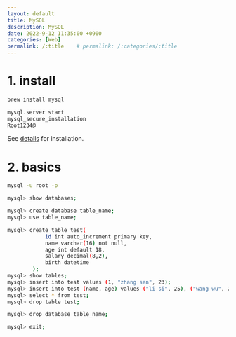 ```yaml
---
layout: default
title: MySQL
description: MySQL
date: 2022-9-12 11:35:00 +0900
categories: [Web]
permalink: /:title    # permalink: /:categories/:title
---
```


# 1. install

```sh
brew install mysql

mysql.server start
mysql_secure_installation
Root1234@
```

See [details](https://cloud.tencent.com/developer/article/1868895) for installation.

# 2. basics

```sh
mysql -u root -p

mysql> show databases;

mysql> create database table_name;
mysql> use table_name;

mysql> create table test(
            id int auto_increment primary key,
            name varchar(16) not null,
            age int default 18,
            salary decimal(8,2),
            birth datetime
        );
mysql> show tables;
mysql> insert into test values (1, "zhang san", 23);
mysql> insert into test (name, age) values ("li si", 25), ("wang wu", 27);
mysql> select * from test;
mysql> drop table test;

mysql> drop database table_name;

mysql> exit;

```
